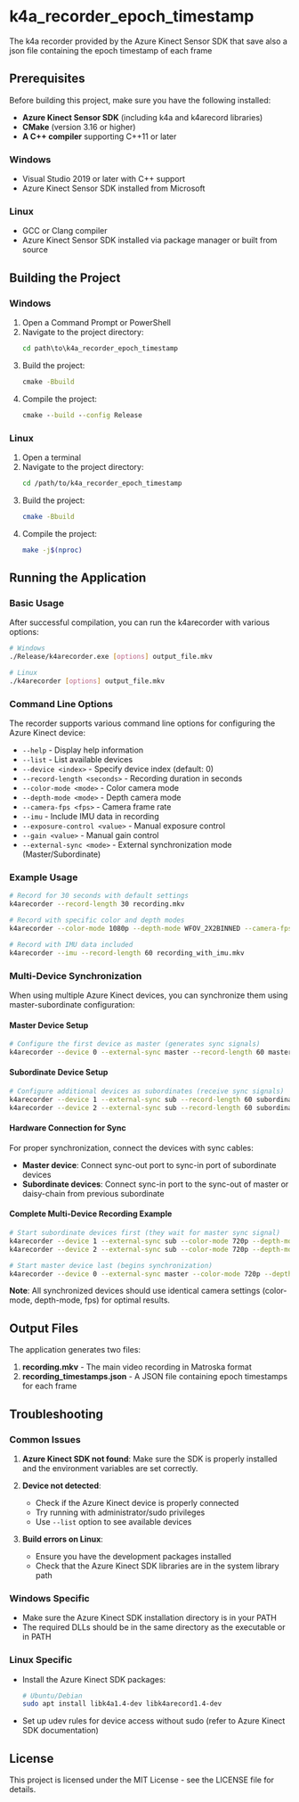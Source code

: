 # k4a_recorder_epoch_timestamp
The k4a recorder provided by the Azure Kinect Sensor SDK that save also a json file containing the epoch timestamp of each frame

## Prerequisites

Before building this project, make sure you have the following installed:

- **Azure Kinect Sensor SDK** (including k4a and k4arecord libraries)
- **CMake** (version 3.16 or higher)
- **A C++ compiler** supporting C++11 or later

### Windows
- Visual Studio 2019 or later with C++ support
- Azure Kinect Sensor SDK installed from Microsoft

### Linux
- GCC or Clang compiler
- Azure Kinect Sensor SDK installed via package manager or built from source

## Building the Project

### Windows

1. Open a Command Prompt or PowerShell
2. Navigate to the project directory:
   ```cmd
   cd path\to\k4a_recorder_epoch_timestamp
   ```
3. Build the project:
   ```cmd
   cmake -Bbuild
   ```
4. Compile the project:
   ```cmd
   cmake --build --config Release
   ```

### Linux

1. Open a terminal
2. Navigate to the project directory:
   ```bash
   cd /path/to/k4a_recorder_epoch_timestamp
   ```
3. Build the project:
   ```bash
   cmake -Bbuild
   ```
4. Compile the project:
   ```bash
   make -j$(nproc)
   ```
   
## Running the Application

### Basic Usage

After successful compilation, you can run the k4arecorder with various options:

```bash
# Windows
./Release/k4arecorder.exe [options] output_file.mkv

# Linux
./k4arecorder [options] output_file.mkv
```

### Command Line Options

The recorder supports various command line options for configuring the Azure Kinect device:

- `--help` - Display help information
- `--list` - List available devices
- `--device <index>` - Specify device index (default: 0)
- `--record-length <seconds>` - Recording duration in seconds
- `--color-mode <mode>` - Color camera mode
- `--depth-mode <mode>` - Depth camera mode
- `--camera-fps <fps>` - Camera frame rate
- `--imu` - Include IMU data in recording
- `--exposure-control <value>` - Manual exposure control
- `--gain <value>` - Manual gain control
- `--external-sync <mode>` - External synchronization mode (Master/Subordinate)

### Example Usage

```bash
# Record for 30 seconds with default settings
k4arecorder --record-length 30 recording.mkv

# Record with specific color and depth modes
k4arecorder --color-mode 1080p --depth-mode WFOV_2X2BINNED --camera-fps 15 recording.mkv

# Record with IMU data included
k4arecorder --imu --record-length 60 recording_with_imu.mkv
```

### Multi-Device Synchronization

When using multiple Azure Kinect devices, you can synchronize them using master-subordinate configuration:

#### Master Device Setup
```bash
# Configure the first device as master (generates sync signals)
k4arecorder --device 0 --external-sync master --record-length 60 master_recording.mkv
```

#### Subordinate Device Setup
```bash
# Configure additional devices as subordinates (receive sync signals)
k4arecorder --device 1 --external-sync sub --record-length 60 subordinate1_recording.mkv
k4arecorder --device 2 --external-sync sub --record-length 60 subordinate2_recording.mkv
```

#### Hardware Connection for Sync
For proper synchronization, connect the devices with sync cables:
- **Master device**: Connect sync-out port to sync-in port of subordinate devices
- **Subordinate devices**: Connect sync-in port to the sync-out of master or daisy-chain from previous subordinate

#### Complete Multi-Device Recording Example
```bash
# Start subordinate devices first (they wait for master sync signal)
k4arecorder --device 1 --external-sync sub --color-mode 720p --depth-mode WFOV_2X2BINNED --camera-fps 15 --record-length 120 device1_sub.mkv &
k4arecorder --device 2 --external-sync sub --color-mode 720p --depth-mode WFOV_2X2BINNED --camera-fps 15 --record-length 120 device2_sub.mkv &

# Start master device last (begins synchronization)
k4arecorder --device 0 --external-sync master --color-mode 720p --depth-mode WFOV_2X2BINNED --camera-fps 15 --record-length 120 device0_master.mkv
```

**Note**: All synchronized devices should use identical camera settings (color-mode, depth-mode, fps) for optimal results.

## Output Files

The application generates two files:
1. **recording.mkv** - The main video recording in Matroska format
2. **recording_timestamps.json** - A JSON file containing epoch timestamps for each frame

## Troubleshooting

### Common Issues

1. **Azure Kinect SDK not found**: Make sure the SDK is properly installed and the environment variables are set correctly.

2. **Device not detected**: 
   - Check if the Azure Kinect device is properly connected
   - Try running with administrator/sudo privileges
   - Use `--list` option to see available devices

3. **Build errors on Linux**: 
   - Ensure you have the development packages installed
   - Check that the Azure Kinect SDK libraries are in the system library path

### Windows Specific
- Make sure the Azure Kinect SDK installation directory is in your PATH
- The required DLLs should be in the same directory as the executable or in PATH

### Linux Specific
- Install the Azure Kinect SDK packages:
  ```bash
  # Ubuntu/Debian
  sudo apt install libk4a1.4-dev libk4arecord1.4-dev
  ```
- Set up udev rules for device access without sudo (refer to Azure Kinect SDK documentation)

## License

This project is licensed under the MIT License - see the LICENSE file for details.
